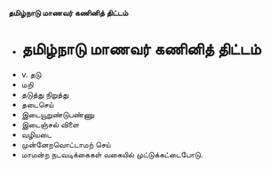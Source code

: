 **தமிழ்நாடு மாணவர் கணினித் திட்டம்**
- # தமிழ்நாடு மாணவர் கணினித் திட்டம்
- v. தடு
- மறி
- தடுத்து நிறுத்து
- தடைசெய்
- இடையூறுண்டுபண்ணு
- இடைஞ்சல் விளை
- வழியடை
- முன்னேறவொட்டாமற் செய்
- மாமன்ற நடவடிக்கைகள் வகையில் முட்டுக்கட்டைபோடு.

